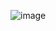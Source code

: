 ![image](https://github.com/Leenovations/Visualizatioin-R/assets/142461691/e0fdfd2c-47ae-4564-b7ee-93248c074796)
